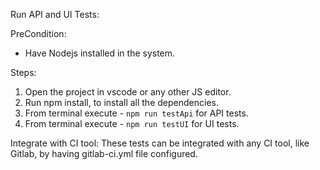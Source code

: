 Run API and UI Tests:

PreCondition:
- Have Nodejs installed in the system.

Steps:
1. Open the project in vscode or any other JS editor.
2. Run npm install, to install all the dependencies.
3. From terminal execute - `npm run testApi` for API tests.
4. From terminal execute - `npm run testUI` for UI tests.

Integrate with CI tool:
These tests can be integrated with any CI tool, like Gitlab, by having gitlab-ci.yml file configured.